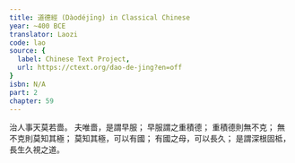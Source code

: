 ```yaml
---
title: 道德經 (Dàodéjīng) in Classical Chinese
year: ~400 BCE
translator: Laozi
code: lao
source: {
  label: Chinese Text Project,
  url: https://ctext.org/dao-de-jing?en=off
}
isbn: N/A
part: 2
chapter: 59
---
```

治人事天莫若嗇。
夫唯嗇，是謂早服；
早服謂之重積德；
重積德則無不克；
無不克則莫知其極；
莫知其極，可以有國；
有國之母，可以長久；
是謂深根固柢，長生久視之道。